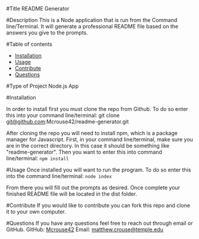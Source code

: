 #Title 
  README Generator

  #Description
  This is a Node application that is run from the Command line/Terminal. It will generate a professional README file based on the answers you give to the           prompts.  

  #Table of contents
  * [Installation](#installation)
  * [Usage](#usage)
  * [Contribute](#contribute)
  * [Questions](#questions)

  #Type of Project
  Node.js App
  
  #Installation
  
  In order to install first you must clone the repo from Github. To do so enter this into your command line/terminal:
  git clone git@github.com:Mcrouse42/readme-generator.git
  
  After cloning the repo you will need to install npm, which is a package manager for Javascript. First, in your command line/terminal, make sure you are in the   correct directory. In this case it should be something like "readme-generator". Then you want to enter this into command line/terminal:
  `npm install`
  
  
  #Usage
  Once installed you will want to run the program. To do so enter this into the command line/terminal:
  `node index`
  
  From there you will fill out the prompts as desired. Once complete your finished README file will be located in the dist folder. 


  #Contribute
  If you would like to contribute you can fork this repo and clone it to your own computer. 


  #Questions
  If you have any questions feel free to reach out through email or GitHub.
  GitHub: [Mcrouse42](https://github.com/Mcrouse42)
  Email: [matthew.crouse@temple.edu](mailto:matthew.crouse@temple.edu)
